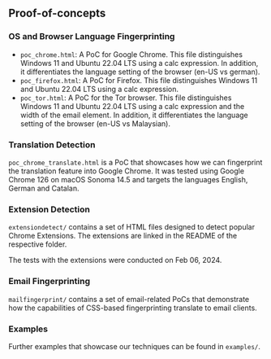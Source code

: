 ## Proof-of-concepts

### OS and Browser Language Fingerprinting

- `poc_chrome.html`: A PoC for Google Chrome. This file distinguishes Windows
  11 and Ubuntu 22.04 LTS using a calc expression. In addition, it
  differentiates the language setting of the browser (en-US vs german).
- `poc_firefox.html`: A PoC for Firefox. This file distinguishes Windows 11 and
  Ubuntu 22.04 LTS using a calc expression.
- `poc_tor.html`: A PoC for the Tor browser. This file distinguishes Windows 11
  and Ubuntu 22.04 LTS using a calc expression and the width of the email
  element. In addition, it differentiates the language setting of the browser
  (en-US vs Malaysian).

### Translation Detection

`poc_chrome_translate.html` is a PoC that showcases how we can fingerprint the
translation feature into Google Chrome. It was tested using Google Chrome 126 on
macOS Sonoma 14.5 and targets the languages English, German and Catalan.

### Extension Detection

`extensiondetect/` contains a set of HTML files designed to detect popular
Chrome Extensions. The extensions are linked in the README of the respective
folder.

The tests with the extensions were conducted on Feb 06, 2024.

### Email Fingerprinting

`mailfingerprint/` contains a set of email-related PoCs that demonstrate how the capabilities of CSS-based fingerprinting translate to email clients.

### Examples

Further examples that showcase our techniques can be found in `examples/`.